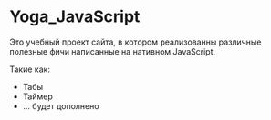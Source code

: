 # Yoga_JavaScript

Это учебный проект сайта, в котором реализованны различные полезные фичи написанные на нативном JavaScript.

Такие как:

- Табы
- Таймер
- ... будет дополнено

